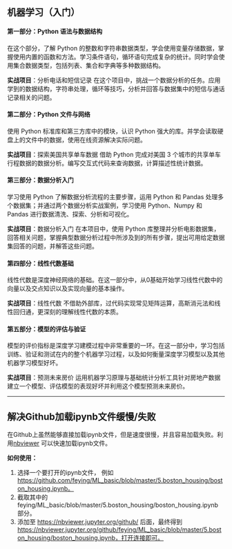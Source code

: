 ## 机器学习（入门）

#### 第一部分：Python 语法与数据结构
在这个部分，了解 Python 的整数和字符串数据类型，学会使用变量存储数据，掌握使用内置的函数和方法。学习条件语句，循环语句完成复杂的统计。同时学会使用集合数据类型，包括列表、集合和字典等多种数据结构。

**实战项目**：分析电话和短信记录
在这个项目中，挑战一个数据分析的任务。应用学到的数据结构，字符串处理，循环等技巧，分析并回答与数据集中的短信与通话记录相关的问题。

#### 第二部分：Python 文件与网络
使用 Python 标准库和第三方库中的模块，认识 Python 强大的库。并学会读取硬盘上的文件中的数据，使用在线资源解决实际问题。

**实战项目**：探索美国共享单车数据
借助 Python 完成对美国 3 个城市的共享单车行程数据的数据分析。编写交互式代码来查询数据，计算描述性统计数据。

#### 第三部分：数据分析入门
学习使用 Python 了解数据分析流程的主要步骤，运用 Python 和 Pandas 处理多个数据集；并通过两个数据分析实战案例，学习使用 Python、Numpy 和 Pandas 进行数据清洗、探索、分析和可视化。

**实战项目**：数据分析入门
在本项目中，使用 Python 库整理并分析电影数据集，回答相关问题，掌握典型数据分析过程中所涉及到的所有步骤，提出可用给定数据集回答的问题，并解答这些问题。

#### 第四部分：线性代数基础
线性代数是深度神经网络的基础。在这一部分中，从0基础开始学习线性代数中的向量以及交点知识以及实现向量的基本操作。

**实战项目**：线性代数
不借助外部库，过代码实现常见矩阵运算，高斯消元法和线性回归通，更深刻的理解线性代数的本质。

#### 第五部分：模型的评估与验证
模型的评价指标是深度学习建模过程中非常重要的一环。在这一部分中，学习包括训练、验证和测试在内的整个机器学习过程，以及如何衡量深度学习模型以及其他机器学习模型好坏。

**实战项目**：预测未来房价
运用机器学习原理与基础统计分析工具针对房地产数据建立一个模型、评估模型的表现好坏并利用这个模型预测未来房价。


-------

## 解决Github加载ipynb文件缓慢/失败

在Github上虽然能够直接加载ipynb文件，但是速度很慢，并且容易加载失败。利用[nbviewer](https://nbviewer.jupyter.org/) 可以快速加载ipynb文件。

**如何使用：**
1. 选择一个要打开的ipynb文件， 例如 https://github.com/feying/ML_basic/blob/master/5.boston_housing/boston_housing.ipynb。
2. 截取其中的 feying/ML_basic/blob/master/5.boston_housing/boston_housing.ipynb 部分。
3. 添加至 https://nbviewer.jupyter.org/github/ 后面，最终得到 https://nbviewer.jupyter.org/github/feying/ML_basic/blob/master/5.boston_housing/boston_housing.ipynb，打开连接即可。
